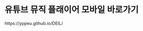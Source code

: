 <h1>유튜브 뮤직 플래이어 모바일 바로가기
<a href="https://yppeu.github.io/DEIL/"></a>
</h1>
https://yppeu.github.io/DEIL/
